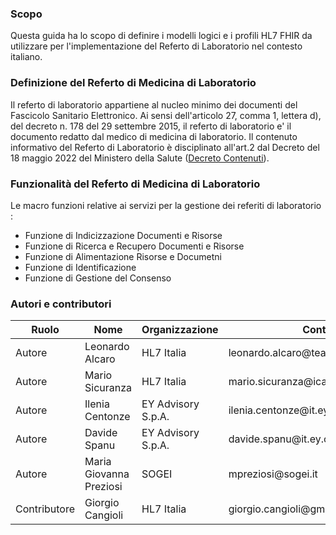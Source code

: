 ### Scopo
Questa guida ha lo scopo di definire i modelli logici e i profili HL7 FHIR da utilizzare per l'implementazione del Referto di Laboratorio nel contesto italiano. 



### Definizione del Referto di Medicina di Laboratorio
Il referto di laboratorio appartiene al nucleo minimo dei documenti del Fascicolo Sanitario Elettronico.
Ai sensi dell'articolo 27, comma 1, lettera d), del  decreto n. 178 del 29 settembre 2015,  il referto di laboratorio e' il documento redatto dal medico di medicina di laboratorio. 
Il contenuto informativo del Referto di Laboratorio è disciplinato all'art.2 dal Decreto del 18 maggio 2022 del Ministero della Salute ([Decreto Contenuti](https://www.gazzettaufficiale.it/eli/id/2022/07/11/22A03960)). 


### Funzionalità del Referto di Medicina di Laboratorio
Le macro funzioni relative ai servizi per la gestione dei referiti di laboratorio : 

- Funzione di Indicizzazione Documenti e Risorse
- Funzione di Ricerca e Recupero Documenti e Risorse
- Funzione di Alimentazione Risorse e Documetni
- Funzione di Identificazione
- Funzione di Gestione del Consenso

### Autori e contributori

<table>
<thead>
<tr class="header">
<th>Ruolo</th>
<th>Nome</th>
<th>Organizzazione</th>
<th>Contatto</th>
</tr>
</thead>
<tbody>
<tr class="odd">
<td>Autore</td>
<td>Leonardo Alcaro</td>
<td>HL7 Italia</td>
<td>leonardo.alcaro@teamdigitale.governo.it</td>
</tr>
<tr class="even">
<td>Autore</td>
<td>Mario Sicuranza</td>
<td>HL7 Italia</td>
<td>mario.sicuranza@icar.cnr.it</td>
</tr>
<tr class="odd">
<td>Autore</td>
<td>Ilenia Centonze</td>
<td>EY Advisory S.p.A.</td>
<td>ilenia.centonze@it.ey.com</td>
</tr>
<tr class="odd">
<td>Autore</td>
<td>Davide Spanu</td>
<td>EY Advisory S.p.A.</td>
<td>davide.spanu@it.ey.com</td>
</tr>
<tr class="even">
<td>Autore</td>
<td>Maria Giovanna Preziosi</td>
<td>SOGEI</td>
<td>mpreziosi@sogei.it</td>
</tr>
<tr class="odd">
<td>Contributore</td>
<td>Giorgio Cangioli</td>
<td>HL7 Italia</td>
<td>giorgio.cangioli@gmail.com</td>
</tr>
</tbody>
</table>
